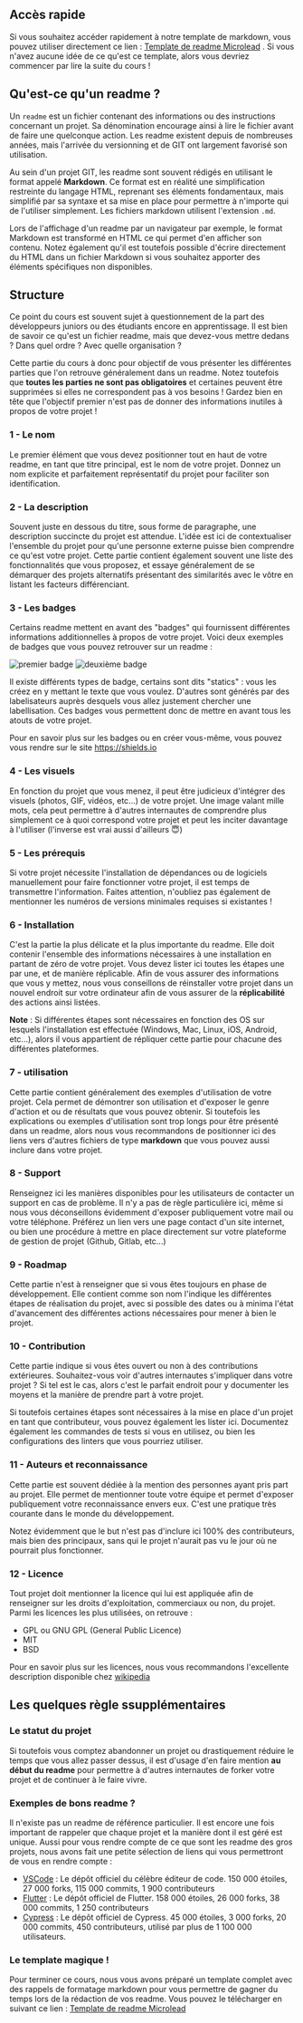 ## Accès rapide

Si vous souhaitez accéder rapidement à notre template de markdown, vous pouvez utiliser directement ce lien : <a href="https://github.com/kevinniel/readme-template-microlead/archive/refs/heads/main.zip" title="Template de readme Microlead" rel="nofollow">Template de readme Microlead</a> . Si vous n'avez aucune idée de ce qu'est ce template, alors vous devriez commencer par lire la suite du cours !

## Qu'est-ce qu'un readme ?

Un ```readme``` est un fichier contenant des informations ou des instructions concernant un projet. Sa dénomination encourage ainsi à lire le fichier avant de faire une quelconque action. Les readme existent depuis de nombreuses années, mais l'arrivée du versionning et de GIT ont largement favorisé son utilisation.

Au sein d'un projet GIT, les readme sont souvent rédigés en utilisant le format appelé **Markdown**. Ce format est en réalité une simplification restreinte du langage HTML, reprenant ses éléments fondamentaux, mais simplifié par sa syntaxe et sa mise en place pour permettre à n'importe qui de l'utiliser simplement. Les fichiers markdown utilisent l'extension ```.md```.

Lors de l'affichage d'un readme par un navigateur par exemple, le format Markdown est transformé en HTML ce qui permet d'en afficher son contenu. Notez également qu'il est toutefois possible d'écrire directement du HTML dans un fichier Markdown si vous souhaitez apporter des éléments spécifiques non disponibles.

## Structure

Ce point du cours est souvent sujet à questionnement de la part des développeurs juniors ou des étudiants encore en apprentissage. Il est bien de savoir ce qu'est un fichier readme, mais que devez-vous mettre dedans ? Dans quel ordre ? Avec quelle organisation ?

Cette partie du cours à donc pour objectif de vous présenter les différentes parties que l'on retrouve généralement dans un readme. Notez toutefois que **toutes les parties ne sont pas obligatoires** et certaines peuvent être supprimées si elles ne correspondent pas à vos besoins ! Gardez bien en tête que l'objectif premier n'est pas de donner des informations inutiles à propos de votre projet !

### 1 - Le nom

Le premier élément que vous devez positionner tout en haut de votre readme, en tant que titre principal, est le nom de votre projet. Donnez un nom explicite et parfaitement représentatif du projet pour faciliter son identification.

### 2 - La description

Souvent juste en dessous du titre, sous forme de paragraphe, une description succincte du projet est attendue. L'idée est ici de contextualiser l'ensemble du projet pour qu'une personne externe puisse bien comprendre ce qu'est votre projet. Cette partie contient également souvent une liste des fonctionnalités que vous proposez, et essaye généralement de se démarquer des projets alternatifs présentant des similarités avec le vôtre en listant les facteurs différenciant.

### 3 - Les badges

Certains readme mettent en avant des "badges" qui fournissent différentes informations additionnelles à propos de votre projet. Voici deux exemples de badges que vous pouvez retrouver sur un readme : 

![premier badge](https://raw.githubusercontent.com/Microleadoff/content/master/lang/fr/courses/Ing%C3%A9nierie/Versionning/GIT/courses/0390%20-%20Readme/images/img_1.svg "premier badge")
![deuxième badge](https://raw.githubusercontent.com/Microleadoff/content/master/lang/fr/courses/Ing%C3%A9nierie/Versionning/GIT/courses/0390%20-%20Readme/images/img_2.svg "deuxième badge")

Il existe différents types de badge, certains sont dits "statics" : vous les créez en y mettant le texte que vous voulez. D'autres sont générés par des labelisateurs auprès desquels vous allez justement chercher une labellisation. Ces badges vous permettent donc de mettre en avant tous les atouts de votre projet.

Pour en savoir plus sur les badges ou en créer vous-même, vous pouvez vous rendre sur le site <a href="https://shields.io" title="shields - le site de gestion des badges pour github" target="_blank" rel="nofollow">https://shields.io</a>

### 4 - Les visuels

En fonction du projet que vous menez, il peut être judicieux d'intégrer des visuels (photos, GIF, vidéos, etc...) de votre projet. Une image valant mille mots, cela peut permettre à d'autres internautes de comprendre plus simplement ce à quoi correspond votre projet et peut les inciter davantage à l'utiliser (l'inverse est vrai aussi d'ailleurs 😇)

### 5 - Les prérequis

Si votre projet nécessite l'installation de dépendances ou de logiciels manuellement pour faire fonctionner votre projet, il est temps de transmettre l'information. Faites attention, n'oubliez pas également de mentionner les numéros de versions minimales requises si existantes !

### 6 - Installation

C'est la partie la plus délicate et la plus importante du readme. Elle doit contenir l'ensemble des informations nécessaires à une installation en partant de zéro de votre projet. Vous devez lister ici toutes les étapes une par une, et de manière réplicable. Afin de vous assurer des informations que vous y mettez, nous vous conseillons de réinstaller votre projet dans un nouvel endroit sur votre ordinateur afin de vous assurer de la **réplicabilité** des actions ainsi listées.

**Note** : Si différentes étapes sont nécessaires en fonction des OS sur lesquels l'installation est effectuée (Windows, Mac, Linux, iOS, Android, etc...), alors il vous appartient de répliquer cette partie pour chacune des différentes plateformes.

### 7 - utilisation

Cette partie contient généralement des exemples d'utilisation de votre projet. Cela permet de démontrer son utilisation et d'exposer le genre d'action et ou de résultats que vous pouvez obtenir. Si toutefois les explications ou exemples d'utilisation sont trop longs pour être présenté dans un readme, alors nous vous recommandons de positionner ici des liens vers d'autres fichiers de type **markdown** que vous pouvez aussi inclure dans votre projet.

### 8 - Support

Renseignez ici les manières disponibles pour les utilisateurs de contacter un support en cas de problème. Il n'y a pas de règle particulière ici, même si nous vous déconseillons évidemment d'exposer publiquement votre mail ou votre téléphone. Préférez un lien vers une page contact d'un site internet, ou bien une procédure à mettre en place directement sur votre plateforme de gestion de projet (Github, Gitlab, etc...)

### 9 - Roadmap

Cette partie n'est à renseigner que si vous êtes toujours en phase de développement. Elle contient comme son nom l'indique les différentes étapes de réalisation du projet, avec si possible des dates ou à minima l'état d'avancement des différentes actions nécessaires pour mener à bien le projet.

### 10 - Contribution

Cette partie indique si vous êtes ouvert ou non à des contributions extérieures. Souhaitez-vous voir d'autres internautes s'impliquer dans votre projet ? Si tel est le cas, alors c'est le parfait endroit pour y documenter les moyens et la manière de prendre part à votre projet.

Si toutefois certaines étapes sont nécessaires à la mise en place d'un projet en tant que contributeur, vous pouvez également les lister ici. Documentez également les commandes de tests si vous en utilisez, ou bien les configurations des linters que vous pourriez utiliser.

### 11 - Auteurs et reconnaissance

Cette partie est souvent dédiée à la mention des personnes ayant pris part au projet. Elle permet de mentionner toute votre équipe et permet d'exposer publiquement votre reconnaissance envers eux. C'est une pratique très courante dans le monde du développement.

Notez évidemment que le but n'est pas d'inclure ici 100% des contributeurs, mais bien des principaux, sans qui le projet n'aurait pas vu le jour où ne pourrait plus fonctionner.

### 12 - Licence

Tout projet doit mentionner la licence qui lui est appliquée afin de renseigner sur les droits d'exploitation, commerciaux ou non, du projet. Parmi les licences les plus utilisées, on retrouve : 

- GPL ou GNU GPL (General Public Licence)
- MIT
- BSD

Pour en savoir plus sur les licences, nous vous recommandons l'excellente description disponible chez <a href="https://fr.wikipedia.org/wiki/Licence_de_logiciel" title="Licences logiciel" target="_blank" rel="nofollow">wikipedia</a>

## Les quelques règle ssupplémentaires

### Le statut du projet

Si toutefois vous comptez abandonner un projet ou drastiquement réduire le temps que vous allez passer dessus, il est d'usage d'en faire mention **au début du readme** pour permettre à d'autres internautes de forker votre projet et de continuer à le faire vivre.

### Exemples de bons readme ?

Il n'existe pas un readme de référence particulier. Il est encore une fois important de rappeler que chaque projet et la manière dont il est géré est unique. Aussi pour vous rendre compte de ce que sont les readme des gros projets, nous avons fait une petite sélection de liens qui vous permettront de vous en rendre compte : 

- <a href="https://github.com/microsoft/vscode" title="VSCode" target="_blank" rel="nofollow">VSCode</a> : Le dépôt officiel du célèbre éditeur de code. 150 000 étoiles, 27 000 forks, 115 000 commits, 1 900 contributeurs
- <a href="https://github.com/flutter/flutter" title="Flutter" target="_blank" rel="nofollow">Flutter</a> : Le dépôt officiel de Flutter. 158 000 étoiles, 26 000 forks, 38 000 commits, 1 250 contributeurs
- <a href="https://github.com/cypress-io/cypress" title="Cypress" target="_blank" rel="nofollow">Cypress</a> : Le dépôt officiel de Cypress. 45 000 étoiles, 3 000 forks, 20 000 commits, 450 contributeurs, utilisé par plus de 1 100 000 utilisateurs.

### Le template magique !

Pour terminer ce cours, nous vous avons préparé un template complet avec des rappels de formatage markdown pour vous permettre de gagner du temps lors de la rédaction de vos readme. Vous pouvez le télécharger en suivant ce lien : <a href="https://github.com/kevinniel/readme-template-microlead/archive/refs/heads/main.zip" title="Template de readme Microlead" rel="nofollow">Template de readme Microlead</a>